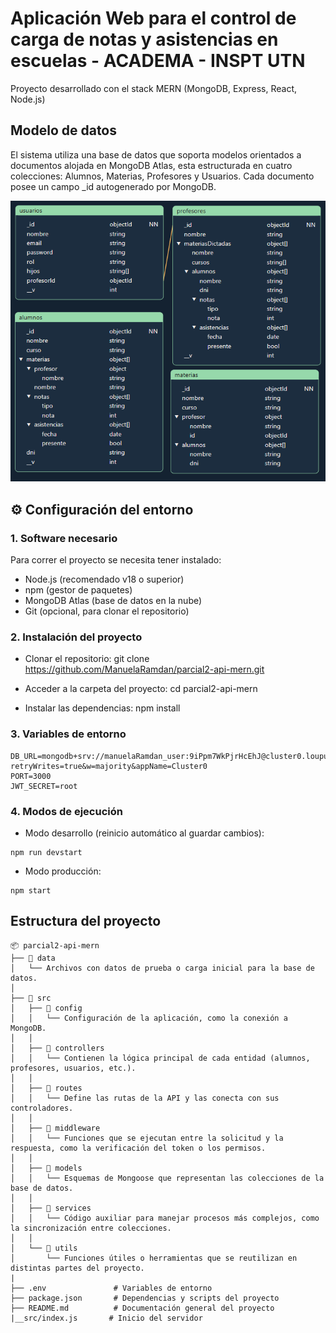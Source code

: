 # Aplicación Web para el control de carga de notas y asistencias en escuelas - ACADEMA - INSPT UTN

Proyecto desarrollado con el stack MERN (MongoDB, Express, React, Node.js)

## Modelo de datos

El sistema utiliza una base de datos que soporta modelos orientados a documentos alojada en MongoDB Atlas, esta estructurada en cuatro colecciones: Alumnos, Materias, Profesores y Usuarios.
Cada documento posee un campo _id autogenerado por MongoDB.

![alt text](data/image.png)

## ⚙️ Configuración del entorno
### 1. Software necesario
Para correr el proyecto se necesita tener instalado:

* Node.js (recomendado v18 o superior)
* npm (gestor de paquetes)
* MongoDB Atlas (base de datos en la nube)
* Git (opcional, para clonar el repositorio)

### 2. Instalación del proyecto
- Clonar el repositorio:
git clone https://github.com/ManuelaRamdan/parcial2-api-mern.git

- Acceder a la carpeta del proyecto:
cd parcial2-api-mern

- Instalar las dependencias:
npm install

### 3. Variables de entorno
```text
DB_URL=mongodb+srv://manuelaRamdan_user:9iPpm7WkPjrHcEhJ@cluster0.loupu0f.mongodb.net/academa?retryWrites=true&w=majority&appName=Cluster0
PORT=3000
JWT_SECRET=root
```
### 4. Modos de ejecución

- Modo desarrollo (reinicio automático al guardar cambios):
```text
npm run devstart
```
- Modo producción:
```text
npm start
```
## Estructura del proyecto
```text
📦 parcial2-api-mern
├── 📁 data
│   └── Archivos con datos de prueba o carga inicial para la base de datos.
│
├── 📁 src
│   ├── 📁 config
│   │   └── Configuración de la aplicación, como la conexión a MongoDB.
│   │
│   ├── 📁 controllers
│   │   └── Contienen la lógica principal de cada entidad (alumnos, profesores, usuarios, etc.).
│   │
│   ├── 📁 routes
│   │   └── Define las rutas de la API y las conecta con sus controladores.
│   │
│   ├── 📁 middleware
│   │   └── Funciones que se ejecutan entre la solicitud y la respuesta, como la verificación del token o los permisos.
│   │
│   ├── 📁 models
│   │   └── Esquemas de Mongoose que representan las colecciones de la base de datos.
│   │
│   ├── 📁 services
│   │   └── Código auxiliar para manejar procesos más complejos, como la sincronización entre colecciones.
│   │
│   └── 📁 utils
│       └── Funciones útiles o herramientas que se reutilizan en distintas partes del proyecto.
|
├── .env               # Variables de entorno
├── package.json       # Dependencias y scripts del proyecto
├── README.md          # Documentación general del proyecto
|__src/index.js       # Inicio del servidor
```

